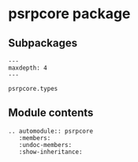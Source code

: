 # psrpcore package

## Subpackages

```{toctree}
---
maxdepth: 4
---

psrpcore.types
```

## Module contents

```{eval-rst}
.. automodule:: psrpcore
   :members:
   :undoc-members:
   :show-inheritance:
```